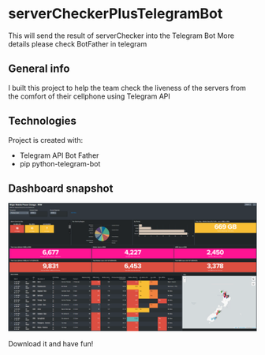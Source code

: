 # serverCheckerPlusTelegramBot

This will send the result of serverChecker into the Telegram Bot
More details please check BotFather in telegram

## General info
I built this project to help the team check the liveness of the servers from the comfort of their cellphone using Telegram API



## Technologies
Project is created with:
* Telegram API Bot Father
* pip python-telegram-bot


	
## Dashboard snapshot

![name-of-you-image](https://github.com/ocean-vinz/splunk-mobile-telecommunication-outages/blob/68d9ac622c558ea3ee95fd1c311b68f2c3e49a53/Major%20Outage.png)

Download it and have fun!
